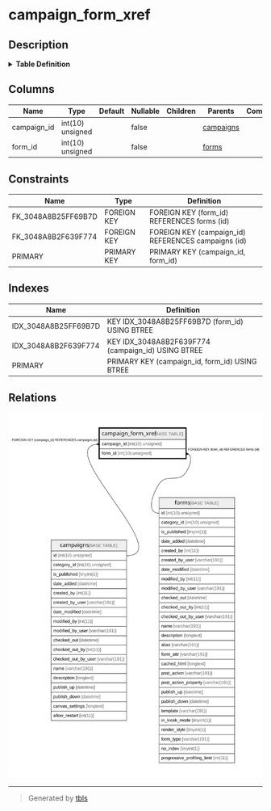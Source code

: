 # campaign_form_xref

## Description

<details>
<summary><strong>Table Definition</strong></summary>

```sql
CREATE TABLE `campaign_form_xref` (
  `campaign_id` int(10) unsigned NOT NULL,
  `form_id` int(10) unsigned NOT NULL,
  PRIMARY KEY (`campaign_id`,`form_id`),
  KEY `IDX_3048A8B2F639F774` (`campaign_id`),
  KEY `IDX_3048A8B25FF69B7D` (`form_id`),
  CONSTRAINT `FK_3048A8B25FF69B7D` FOREIGN KEY (`form_id`) REFERENCES `forms` (`id`) ON DELETE CASCADE,
  CONSTRAINT `FK_3048A8B2F639F774` FOREIGN KEY (`campaign_id`) REFERENCES `campaigns` (`id`) ON DELETE CASCADE
) ENGINE=InnoDB DEFAULT CHARSET=utf8mb4 COLLATE=utf8mb4_unicode_ci ROW_FORMAT=DYNAMIC
```

</details>

## Columns

| Name | Type | Default | Nullable | Children | Parents | Comment |
| ---- | ---- | ------- | -------- | -------- | ------- | ------- |
| campaign_id | int(10) unsigned |  | false |  | [campaigns](campaigns.md) |  |
| form_id | int(10) unsigned |  | false |  | [forms](forms.md) |  |

## Constraints

| Name | Type | Definition |
| ---- | ---- | ---------- |
| FK_3048A8B25FF69B7D | FOREIGN KEY | FOREIGN KEY (form_id) REFERENCES forms (id) |
| FK_3048A8B2F639F774 | FOREIGN KEY | FOREIGN KEY (campaign_id) REFERENCES campaigns (id) |
| PRIMARY | PRIMARY KEY | PRIMARY KEY (campaign_id, form_id) |

## Indexes

| Name | Definition |
| ---- | ---------- |
| IDX_3048A8B25FF69B7D | KEY IDX_3048A8B25FF69B7D (form_id) USING BTREE |
| IDX_3048A8B2F639F774 | KEY IDX_3048A8B2F639F774 (campaign_id) USING BTREE |
| PRIMARY | PRIMARY KEY (campaign_id, form_id) USING BTREE |

## Relations

![er](campaign_form_xref.svg)

---

> Generated by [tbls](https://github.com/k1LoW/tbls)

